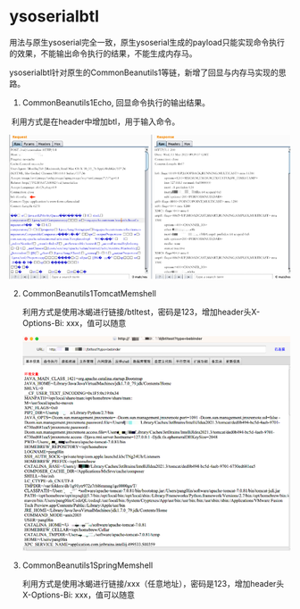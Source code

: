 
# ysoserialbtl

用法与原生ysoserial完全一致，原生ysoserial生成的payload只能实现命令执行的效果，不能输出命令执行的结果，不能生成内存马。

ysoserialbtl针对原生的CommonBeanutils1等链，新增了回显与内存马实现的思路。

1. CommonBeanutils1Echo,  回显命令执行的输出结果。

​	利用方式是在header中增加btl，用于输入命令。

![image-20230317162513473](imgs/1.png)

2. CommonBeanutils1TomcatMemshell

   利用方式是使用冰蝎进行链接/btltest，密码是123，增加header头X-Options-Bi: xxx，值可以随意

   ![image-20230317162513473](imgs/2.png)

3. CommonBeanutils1SpringMemshell

   利用方式是使用冰蝎进行链接/xxx（任意地址），密码是123，增加header头X-Options-Bi: xxx，值可以随意
